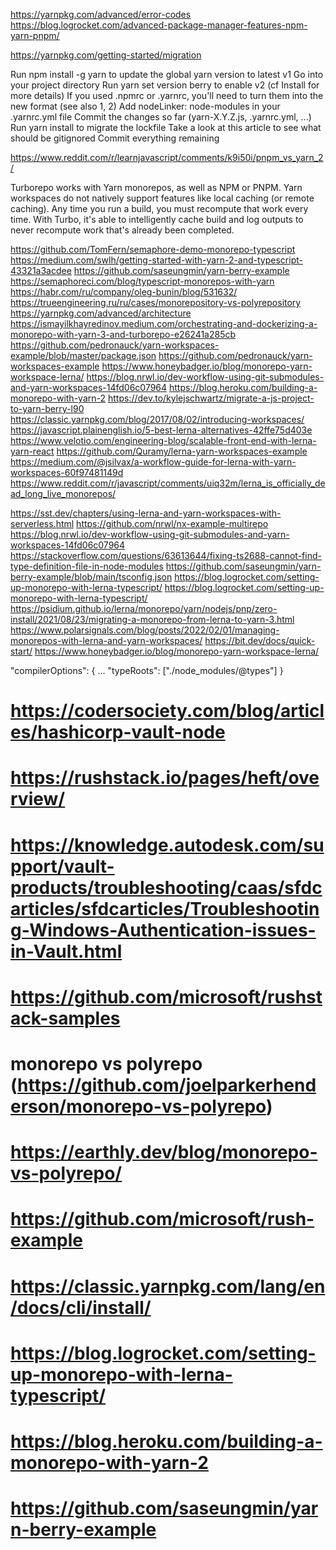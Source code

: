 https://yarnpkg.com/advanced/error-codes
https://blog.logrocket.com/advanced-package-manager-features-npm-yarn-pnpm/

https://yarnpkg.com/getting-started/migration

Run npm install -g yarn to update the global yarn version to latest v1
Go into your project directory
Run yarn set version berry to enable v2 (cf Install for more details)
If you used .npmrc or .yarnrc, you'll need to turn them into the new format (see also 1, 2)
Add nodeLinker: node-modules in your .yarnrc.yml file
Commit the changes so far (yarn-X.Y.Z.js, .yarnrc.yml, ...)
Run yarn install to migrate the lockfile
Take a look at this article to see what should be gitignored
Commit everything remaining

https://www.reddit.com/r/learnjavascript/comments/k9i50i/pnpm_vs_yarn_2/



Turborepo works with Yarn monorepos, as well as NPM or PNPM.
Yarn workspaces do not natively support features like local caching (or remote caching). 
Any time you run a build, you must recompute that work every time.
With Turbo, it's able to intelligently cache build and log outputs to never recompute work that's already been completed.


https://github.com/TomFern/semaphore-demo-monorepo-typescript
https://medium.com/swlh/getting-started-with-yarn-2-and-typescript-43321a3acdee
https://github.com/saseungmin/yarn-berry-example
https://semaphoreci.com/blog/typescript-monorepos-with-yarn
https://habr.com/ru/company/oleg-bunin/blog/531632/
https://trueengineering.ru/ru/cases/monorepository-vs-polyrepository
https://yarnpkg.com/advanced/architecture
https://ismayilkhayredinov.medium.com/orchestrating-and-dockerizing-a-monorepo-with-yarn-3-and-turborepo-e26241a285cb
https://github.com/pedronauck/yarn-workspaces-example/blob/master/package.json
https://github.com/pedronauck/yarn-workspaces-example
https://www.honeybadger.io/blog/monorepo-yarn-workspace-lerna/
https://blog.nrwl.io/dev-workflow-using-git-submodules-and-yarn-workspaces-14fd06c07964
https://blog.heroku.com/building-a-monorepo-with-yarn-2
https://dev.to/kylejschwartz/migrate-a-js-project-to-yarn-berry-l90
https://classic.yarnpkg.com/blog/2017/08/02/introducing-workspaces/
https://javascript.plainenglish.io/5-best-lerna-alternatives-42ffe75d403e
https://www.velotio.com/engineering-blog/scalable-front-end-with-lerna-yarn-react
https://github.com/Quramy/lerna-yarn-workspaces-example
https://medium.com/@jsilvax/a-workflow-guide-for-lerna-with-yarn-workspaces-60f97481149d
https://www.reddit.com/r/javascript/comments/uiq32m/lerna_is_officially_dead_long_live_monorepos/

https://sst.dev/chapters/using-lerna-and-yarn-workspaces-with-serverless.html
https://github.com/nrwl/nx-example-multirepo
https://blog.nrwl.io/dev-workflow-using-git-submodules-and-yarn-workspaces-14fd06c07964
https://stackoverflow.com/questions/63613644/fixing-ts2688-cannot-find-type-definition-file-in-node-modules
https://github.com/saseungmin/yarn-berry-example/blob/main/tsconfig.json
https://blog.logrocket.com/setting-up-monorepo-with-lerna-typescript/
https://blog.logrocket.com/setting-up-monorepo-with-lerna-typescript/
https://psidium.github.io/lerna/monorepo/yarn/nodejs/pnp/zero-install/2021/08/23/migrating-a-monorepo-from-lerna-to-yarn-3.html
https://www.polarsignals.com/blog/posts/2022/02/01/managing-monorepos-with-lerna-and-yarn-workspaces/
https://bit.dev/docs/quick-start/
https://www.honeybadger.io/blog/monorepo-yarn-workspace-lerna/


"compilerOptions": {
...
"typeRoots": ["./node_modules/@types"]
}

# https://codersociety.com/blog/articles/hashicorp-vault-node
# https://rushstack.io/pages/heft/overview/
# https://knowledge.autodesk.com/support/vault-products/troubleshooting/caas/sfdcarticles/sfdcarticles/Troubleshooting-Windows-Authentication-issues-in-Vault.html
# https://github.com/microsoft/rushstack-samples
# monorepo vs polyrepo (https://github.com/joelparkerhenderson/monorepo-vs-polyrepo)
# https://earthly.dev/blog/monorepo-vs-polyrepo/
# https://github.com/microsoft/rush-example
# https://classic.yarnpkg.com/lang/en/docs/cli/install/
# https://blog.logrocket.com/setting-up-monorepo-with-lerna-typescript/
# https://blog.heroku.com/building-a-monorepo-with-yarn-2
# https://github.com/saseungmin/yarn-berry-example
